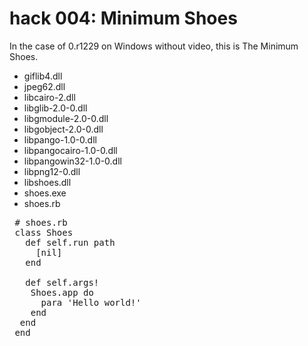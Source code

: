 hack 004: Minimum Shoes
=======================

In the case of 0.r1229 on Windows without video, this is The Minimum Shoes.

- giflib4.dll
- jpeg62.dll
- libcairo-2.dll
- libglib-2.0-0.dll
- libgmodule-2.0-0.dll
- libgobject-2.0-0.dll
- libpango-1.0-0.dll
- libpangocairo-1.0-0.dll
- libpangowin32-1.0-0.dll
- libpng12-0.dll
- libshoes.dll
- shoes.exe
- shoes.rb

<pre>
 # shoes.rb
 class Shoes
   def self.run path
     [nil]
   end

   def self.args!
    Shoes.app do
      para 'Hello world!'
    end
  end
 end
</pre>
